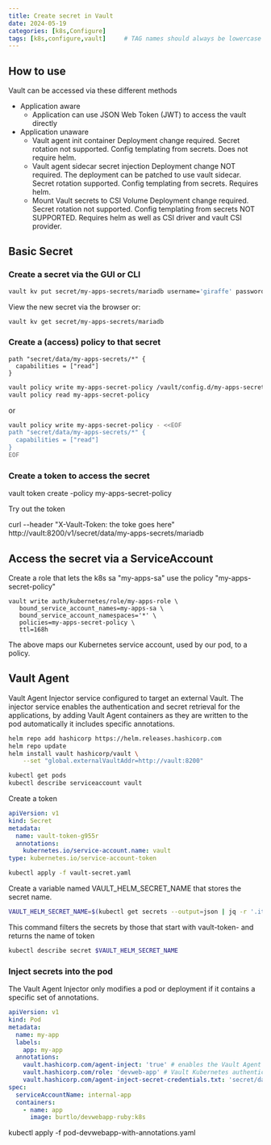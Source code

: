 ```yaml
---
title: Create secret in Vault
date: 2024-05-19
categories: [k8s,Configure]
tags: [k8s,configure,vault]     # TAG names should always be lowercase
---
```


## How to use

Vault can be accessed via these different methods

* Application aware
  * Application can use JSON Web Token (JWT) to access the vault directly
* Application unaware
  * Vault agent init container
      Deployment change required. Secret rotation not supported. Config templating from secrets. Does not require helm.
  * Vault agent sidecar secret injection
      Deployment change NOT required. The deployment can be patched to use vault sidecar. Secret rotation supported. Config templating from secrets. Requires helm.
  * Mount Vault secrets to CSI Volume
      Deployment change required. Secret rotation not supported. Config templating from secrets NOT SUPPORTED. Requires helm as well as CSI driver and vault CSI provider.


## Basic Secret

### Create a secret via the GUI or CLI

```bash
vault kv put secret/my-apps-secrets/mariadb username='giraffe' password='salsa'
```

View the new secret via the browser or:

```bash
vault kv get secret/my-apps-secrets/mariadb
```

### Create a (access) policy to that secret

```plaintext '/vault/config.d/my-apps-secret-policy.hcl'
path "secret/data/my-apps-secrets/*" {
  capabilities = ["read"]
}
```

```bash
vault policy write my-apps-secret-policy /vault/config.d/my-apps-secret-policy.hcl
vault policy read my-apps-secret-policy
```

or

```bash
vault policy write my-apps-secret-policy - <<EOF
path "secret/data/my-apps-secrets/*" {
  capabilities = ["read"]
}
EOF
```

### Create a token to access the secret

vault token create -policy my-apps-secret-policy

Try out the token

curl --header "X-Vault-Token: the toke goes here" http://vault:8200/v1/secret/data/my-apps-secrets/mariadb

## Access the secret via a ServiceAccount

Create a role that lets the k8s sa "my-apps-sa" use the policy "my-apps-secret-policy"

```shell
vault write auth/kubernetes/role/my-apps-role \
   bound_service_account_names=my-apps-sa \
   bound_service_account_namespaces='*' \
   policies=my-apps-secret-policy \
   ttl=168h
```

The above maps our Kubernetes service account, used by our pod, to a policy.

## Vault Agent

Vault Agent Injector service configured to target an external Vault. The injector service enables the authentication and secret retrieval for the applications, by adding Vault Agent containers as they are written to the pod automatically it includes specific annotations.

```bash
helm repo add hashicorp https://helm.releases.hashicorp.com
helm repo update
helm install vault hashicorp/vault \
    --set "global.externalVaultAddr=http://vault:8200"

kubectl get pods
kubectl describe serviceaccount vault
```

Create a token

```yaml
apiVersion: v1
kind: Secret
metadata:
  name: vault-token-g955r
  annotations:
    kubernetes.io/service-account.name: vault
type: kubernetes.io/service-account-token
```

```bash
kubectl apply -f vault-secret.yaml
```

Create a variable named VAULT_HELM_SECRET_NAME that stores the secret name.

```bash
VAULT_HELM_SECRET_NAME=$(kubectl get secrets --output=json | jq -r '.items[].metadata | select(.name|startswith("vault-token-")).name')
```

This command filters the secrets by those that start with vault-token- and returns the name of token

```bash
kubectl describe secret $VAULT_HELM_SECRET_NAME
```

### Inject secrets into the pod

The Vault Agent Injector only modifies a pod or deployment if it contains a specific set of annotations.

```yaml
apiVersion: v1
kind: Pod
metadata:
  name: my-app
  labels:
    app: my-app
  annotations:
    vault.hashicorp.com/agent-inject: 'true' # enables the Vault Agent Injector service
    vault.hashicorp.com/role: 'devweb-app' # Vault Kubernetes authentication role
    vault.hashicorp.com/agent-inject-secret-credentials.txt: 'secret/data/devwebapp/config' # the path to the secret
spec:
  serviceAccountName: internal-app
  containers:
    - name: app
      image: burtlo/devwebapp-ruby:k8s
```

kubectl apply -f pod-devwebapp-with-annotations.yaml

